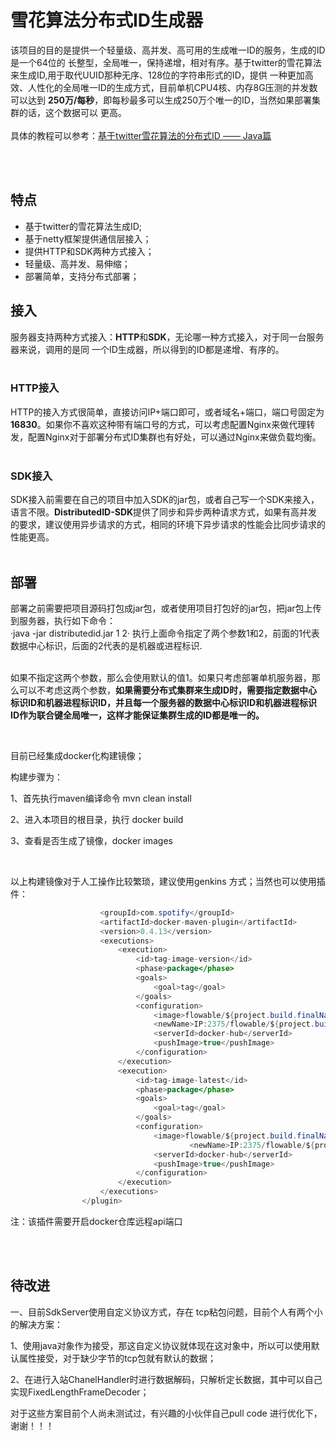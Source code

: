 # 雪花算法分布式ID生成器
该项目的目的是提供一个轻量级、高并发、高可用的生成唯一ID的服务，生成的ID是一个64位的
长整型，全局唯一，保持递增，相对有序。基于twitter的雪花算法来生成ID,用于取代UUID那种无序、128位的字符串形式的ID，提供
一种更加高效、人性化的全局唯一ID的生成方式，目前单机CPU4核、内存8G压测的并发数可以达到
**250万/每秒**，即每秒最多可以生成250万个唯一的ID，当然如果部署集群的话，这个数据可以
更高。
<br><br>
具体的教程可以参考：[基于twitter雪花算法的分布式ID —— Java篇](./SnowFlake-Java.md)

<br><br>

## 特点
* 基于twitter的雪花算法生成ID;
* 基于netty框架提供通信层接入；
* 提供HTTP和SDK两种方式接入；
* 轻量级、高并发、易伸缩；
* 部署简单，支持分布式部署；
  <br>

## 接入
服务器支持两种方式接入：**HTTP**和**SDK**，无论哪一种方式接入，对于同一台服务器来说，调用的是同
一个ID生成器，所以得到的ID都是递增、有序的。
<br><br>

### HTTP接入
HTTP的接入方式很简单，直接访问IP+端口即可，或者域名+端口，端口号固定为**16830**。如果你不喜欢这种带有端口号的方式，可以考虑配置Nginx来做代理转发，配置Nginx对于部署分布式ID集群也有好处，可以通过Nginx来做负载均衡。
<br><br>

### SDK接入
SDK接入前需要在自己的项目中加入SDK的jar包，或者自己写一个SDK来接入，语言不限。**DistributedID-SDK**提供了同步和异步两种请求方式，如果有高并发的要求，建议使用异步请求的方式，相同的环境下异步请求的性能会比同步请求的性能更高。
<br><br>

## 部署
部署之前需要把项目源码打包成jar包，或者使用项目打包好的jar包，把jar包上传到服务器，执行如下命令：
<br>
·java -jar distributedid.jar 1 2·
执行上面命令指定了两个参数1和2，前面的1代表数据中心标识，后面的2代表的是机器或进程标识.
<br><br>

如果不指定这两个参数，那么会使用默认的值1。如果只考虑部署单机服务器，那么可以不考虑这两个参数，**如果需要分布式集群来生成ID时，需要指定数据中心标识ID和机器进程标识ID，并且每一个服务器的数据中心标识ID和机器进程标识ID作为联合键全局唯一，这样才能保证集群生成的ID都是唯一的。**

<br>

目前已经集成docker化构建镜像；

构建步骤为：

1、首先执行maven编译命令 mvn clean install

2、进入本项目的根目录，执行 docker build 

3、查看是否生成了镜像，docker images

<br>

以上构建镜像对于人工操作比较繁琐，建议使用genkins 方式；当然也可以使用插件：

<plugin>

```java
                    <groupId>com.spotify</groupId>
                    <artifactId>docker-maven-plugin</artifactId>
                    <version>0.4.13</version>
                    <executions>
                        <execution>
                            <id>tag-image-version</id>
                            <phase>package</phase>
                            <goals>
                                <goal>tag</goal>
                            </goals>
                            <configuration>
                                <image>flowable/${project.build.finalName}</image>
                                <newName>IP:2375/flowable/${project.build.finalName}:${project.version}</newName>
                                <serverId>docker-hub</serverId>
                                <pushImage>true</pushImage>
                            </configuration>
                        </execution>
                        <execution>
                            <id>tag-image-latest</id>
                            <phase>package</phase>
                            <goals>
                                <goal>tag</goal>
                            </goals>
                            <configuration>
                                <image>flowable/${project.build.finalName}</image>
                                		<newName>IP:2375/flowable/${project.build.finalName}:latest</newName>
                                <serverId>docker-hub</serverId>
                                <pushImage>true</pushImage>
                            </configuration>
                        </execution>
                    </executions>
                </plugin>
```
注：该插件需要开启docker仓库远程api端口

<br>
<br>



## 待改进

一、目前SdkServer使用自定义协议方式，存在 tcp粘包问题，目前个人有两个小的解决方案：

1、使用java对象作为接受，那这自定义协议就体现在这对象中，所以可以使用默认属性接受，对于缺少字节的tcp包就有默认的数据；

2、在进行入站ChanelHandler时进行数据解码，只解析定长数据，其中可以自己实现FixedLengthFrameDecoder；

对于这些方案目前个人尚未测试过，有兴趣的小伙伴自己pull code 进行优化下，谢谢！！！

<br>